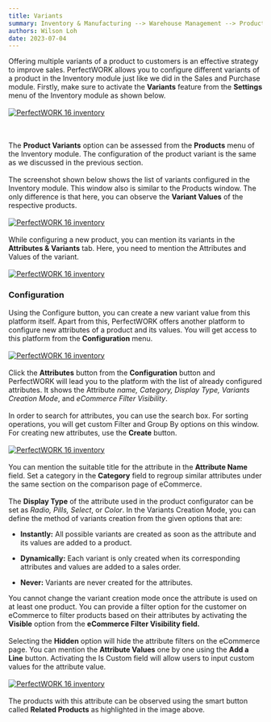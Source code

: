 ```yaml
---
title: Variants
summary: Inventory & Manufacturing --> Warehouse Management --> Products --> Products Variants
authors: Wilson Loh
date: 2023-07-04
---
```


Offering multiple variants of a product to customers is an effective strategy to improve sales. PerfectWORK allows you to configure different variants of a product in the Inventory module just like we did in the Sales and Purchase module. Firstly, make sure to activate the **Variants** feature from the **Settings** menu of the Inventory module as shown below.
<br/><br/>
[![PerfectWORK 16 inventory](https://www.images.cybrosys.com/images/odoo-book-16/odoo-book-16-inventory-23.png)](https://www.images.cybrosys.com/images/odoo-book-16/odoo-book-16-inventory-23.png)

<br/><br/>
The **Product Variants** option can be assessed from the **Products** menu of the Inventory module. The configuration of the product variant is the same as we discussed in the previous section.
<br/><br/>
The screenshot shown below shows the list of variants configured in the Inventory module. This window also is similar to the Products window. The only difference is that here, you can observe the **Variant Values** of the respective products.
<br/><br/>
[![PerfectWORK 16 inventory](https://www.images.cybrosys.com/images/odoo-book-16/odoo-book-16-inventory-24.png)](https://www.images.cybrosys.com/images/odoo-book-16/odoo-book-16-inventory-24.png)
<br/><br/>
While configuring a new product, you can mention its variants in the **Attributes & Variants** tab. Here, you need to mention the Attributes and Values of the variant.
<br/><br/>
[![PerfectWORK 16 inventory](https://www.images.cybrosys.com/images/odoo-book-16/odoo-book-16-inventory-25.png)](https://www.images.cybrosys.com/images/odoo-book-16/odoo-book-16-inventory-25.png)

### Configuration

Using the Configure button, you can create a new variant value from this platform itself. Apart from this, PerfectWORK offers another platform to configure new attributes of a product and its values. You will get access to this platform from the **Configuration** menu.
<br/><br/>
[![PerfectWORK 16 inventory](https://www.images.cybrosys.com/images/odoo-book-16/odoo-book-16-inventory-26.png)](https://www.images.cybrosys.com/images/odoo-book-16/odoo-book-16-inventory-26.png)
<br/><br/>
Click the **Attributes** button from the **Configuration** button and PerfectWORK will lead you to the platform with the list of already configured attributes. It shows the Attribute _name, Category, Display Type, Variants Creation Mode_, and _eCommerce Filter Visibility_. 
<br/><br/>
In order to search for attributes, you can use the search box. For sorting operations, you will get custom Filter and Group By options on this window. For creating new attributes, use the **Create** button.
<br/><br/>
[![PerfectWORK 16 inventory](https://www.images.cybrosys.com/images/odoo-book-16/odoo-book-16-inventory-27.png)](https://www.images.cybrosys.com/images/odoo-book-16/odoo-book-16-inventory-27.png)
<br/><br/>
You can mention the suitable title for the attribute in the **Attribute Name** field. Set a category in the **Category** field to regroup similar attributes under the same section on the comparison page of eCommerce. 
<br/><br/>
The **Display Type** of the attribute used in the product configurator can be set as _Radio, Pills, Select_, or _Color_. In the Variants Creation Mode, you can define the method of variants creation from the given options that are:

  - **Instantly:** All possible variants are created as soon as the attribute and its values are added to a product.

  - **Dynamically:** Each variant is only created when its corresponding attributes and values are added to a sales order.

  - **Never:** Variants are never created for the attributes.

You cannot change the variant creation mode once the attribute is used on at least one product. You can provide a filter option for the customer on eCommerce to filter products based on their attributes by activating the **Visible** option from the **eCommerce Filter Visibility field.** 
<br/><br/>
Selecting the **Hidden** option will hide the attribute filters on the eCommerce page. You can mention the **Attribute Values** one by one using the **Add a Line** button. Activating the Is Custom field will allow users to input custom values for the attribute value.
<br/><br/>
[![PerfectWORK 16 inventory](https://www.images.cybrosys.com/images/odoo-book-16/odoo-book-16-inventory-28.png)](https://www.images.cybrosys.com/images/odoo-book-16/odoo-book-16-inventory-28.png)
<br/><br/>
The products with this attribute can be observed using the smart button called **Related Products** as highlighted in the image above.